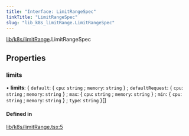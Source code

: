 ```yaml
---
title: "Interface: LimitRangeSpec"
linkTitle: "LimitRangeSpec"
slug: "lib_k8s_limitRange.LimitRangeSpec"
---
```


[lib/k8s/limitRange](../modules/lib_k8s_limitRange.md).LimitRangeSpec

## Properties

### limits

• **limits**: { `default`: { `cpu`: `string` ; `memory`: `string`  } ; `defaultRequest`: { `cpu`: `string` ; `memory`: `string`  } ; `max`: { `cpu`: `string` ; `memory`: `string`  } ; `min`: { `cpu`: `string` ; `memory`: `string`  } ; `type`: `string`  }[]

#### Defined in

[lib/k8s/limitRange.tsx:5](https://github.com/headlamp-k8s/headlamp/blob/2ce94491/frontend/src/lib/k8s/limitRange.tsx#L5)
